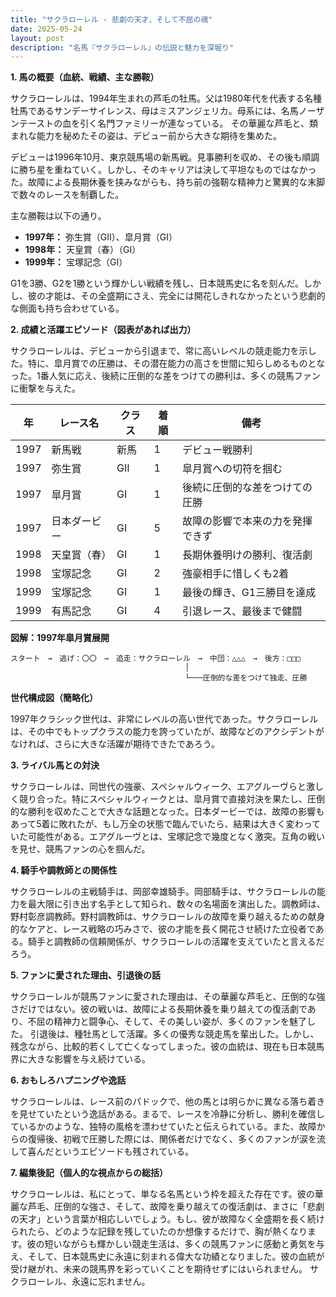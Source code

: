 ```yaml
---
title: "サクラローレル - 悲劇の天才、そして不屈の魂"
date: 2025-05-24
layout: post
description: "名馬『サクラローレル』の伝説と魅力を深堀り"
---
```


**1. 馬の概要（血統、戦績、主な勝鞍）**

サクラローレルは、1994年生まれの芦毛の牡馬。父は1980年代を代表する名種牡馬であるサンデーサイレンス、母はミスアンジェリカ。母系には、名馬ノーザンテーストの血を引く名門ファミリーが連なっている。  その華麗な芦毛と、類まれな能力を秘めたその姿は、デビュー前から大きな期待を集めた。

デビューは1996年10月、東京競馬場の新馬戦。見事勝利を収め、その後も順調に勝ち星を重ねていく。しかし、そのキャリアは決して平坦なものではなかった。故障による長期休養を挟みながらも、持ち前の強靭な精神力と驚異的な末脚で数々のレースを制覇した。

主な勝鞍は以下の通り。

* **1997年：**  弥生賞（GII）、皐月賞（GI）
* **1998年：**  天皇賞（春）（GI）
* **1999年：**  宝塚記念（GI）

G1を3勝、G2を1勝という輝かしい戦績を残し、日本競馬史に名を刻んだ。しかし、彼の才能は、その全盛期にさえ、完全には開花しきれなかったという悲劇的な側面も持ち合わせている。


**2. 成績と活躍エピソード（図表があれば出力）**

サクラローレルは、デビューから引退まで、常に高いレベルの競走能力を示した。特に、皐月賞での圧勝は、その潜在能力の高さを世間に知らしめるものとなった。1番人気に応え、後続に圧倒的な差をつけての勝利は、多くの競馬ファンに衝撃を与えた。

| 年 | レース名        | クラス | 着順 | 備考                                      |
|---|-----------------|-------|------|-------------------------------------------|
| 1997 | 新馬戦          | 新馬  | 1    | デビュー戦勝利                             |
| 1997 | 弥生賞          | GII   | 1    | 皐月賞への切符を掴む                     |
| 1997 | 皐月賞          | GI    | 1    | 後続に圧倒的な差をつけての圧勝             |
| 1997 | 日本ダービー      | GI    | 5    | 故障の影響で本来の力を発揮できず           |
| 1998 | 天皇賞（春）    | GI    | 1    | 長期休養明けの勝利、復活劇               |
| 1998 | 宝塚記念        | GI    | 2    | 強豪相手に惜しくも2着                     |
| 1999 | 宝塚記念        | GI    | 1    | 最後の輝き、G1三勝目を達成               |
| 1999 | 有馬記念        | GI    | 4    | 引退レース、最後まで健闘                 |


**図解：1997年皐月賞展開**

```
スタート　→　逃げ：〇〇　→　追走：サクラローレル　→　中団：△△△　→　後方：□□□
                                       │
                                       └───圧倒的な差をつけて独走、圧勝
```

**世代構成図（簡略化）**

1997年クラシック世代は、非常にレベルの高い世代であった。サクラローレルは、その中でもトップクラスの能力を誇っていたが、故障などのアクシデントがなければ、さらに大きな活躍が期待できたであろう。


**3. ライバル馬との対決**

サクラローレルは、同世代の強豪、スペシャルウィーク、エアグルーヴらと激しく競り合った。特にスペシャルウィークとは、皐月賞で直接対決を果たし、圧倒的な勝利を収めたことで大きな話題となった。日本ダービーでは、故障の影響もあって5着に敗れたが、もし万全の状態で臨んでいたら、結果は大きく変わっていた可能性がある。エアグルーヴとは、宝塚記念で幾度となく激突。互角の戦いを見せ、競馬ファンの心を掴んだ。


**4. 騎手や調教師との関係性**

サクラローレルの主戦騎手は、岡部幸雄騎手。岡部騎手は、サクラローレルの能力を最大限に引き出す名手として知られ、数々の名場面を演出した。調教師は、野村彰彦調教師。野村調教師は、サクラローレルの故障を乗り越えるための献身的なケアと、レース戦略の巧みさで、彼の才能を長く開花させ続けた立役者である。騎手と調教師の信頼関係が、サクラローレルの活躍を支えていたと言えるだろう。


**5. ファンに愛された理由、引退後の話**

サクラローレルが競馬ファンに愛された理由は、その華麗な芦毛と、圧倒的な強さだけではない。彼の戦いは、故障による長期休養を乗り越えての復活劇であり、不屈の精神力と闘争心、そして、その美しい姿が、多くのファンを魅了した。  引退後は、種牡馬として活躍。多くの優秀な競走馬を輩出した。しかし、残念ながら、比較的若くして亡くなってしまった。彼の血統は、現在も日本競馬界に大きな影響を与え続けている。


**6. おもしろハプニングや逸話**

サクラローレルは、レース前のパドックで、他の馬とは明らかに異なる落ち着きを見せていたという逸話がある。まるで、レースを冷静に分析し、勝利を確信しているかのような、独特の風格を漂わせていたと伝えられている。また、故障からの復帰後、初戦で圧勝した際には、関係者だけでなく、多くのファンが涙を流して喜んだというエピソードも残されている。


**7. 編集後記（個人的な視点からの総括）**

サクラローレルは、私にとって、単なる名馬という枠を超えた存在です。彼の華麗な芦毛、圧倒的な強さ、そして、故障を乗り越えての復活劇は、まさに「悲劇の天才」という言葉が相応しいでしょう。もし、彼が故障なく全盛期を長く続けられたら、どのような記録を残していたのか想像するだけで、胸が熱くなります。彼の短いながらも輝かしい競走生活は、多くの競馬ファンに感動と勇気を与え、そして、日本競馬史に永遠に刻まれる偉大な功績となりました。彼の血統が受け継がれ、未来の競馬界を彩っていくことを期待せずにはいられません。  サクラローレル、永遠に忘れません。

